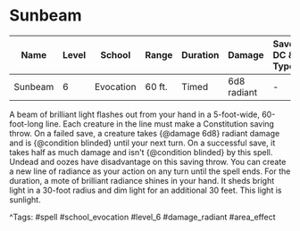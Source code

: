 # Sunbeam

| Name | Level | School | Range | Duration | Damage | Save DC & Type |
|------|-------|--------|-------|----------|--------|----------------|
| Sunbeam | 6 | Evocation | 60 ft. | Timed | 6d8 radiant | - |

A beam of brilliant light flashes out from your hand in a 5-foot-wide, 60-foot-long line. Each creature in the line must make a Constitution saving throw. On a failed save, a creature takes {@damage 6d8} radiant damage and is {@condition blinded} until your next turn. On a successful save, it takes half as much damage and isn't {@condition blinded} by this spell. Undead and oozes have disadvantage on this saving throw. You can create a new line of radiance as your action on any turn until the spell ends. For the duration, a mote of brilliant radiance shines in your hand. It sheds bright light in a 30-foot radius and dim light for an additional 30 feet. This light is sunlight.

^Tags: #spell #school_evocation #level_6 #damage_radiant #area_effect